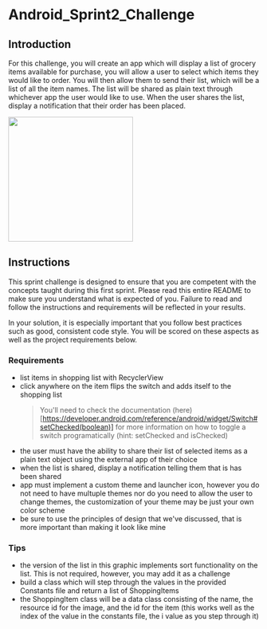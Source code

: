 # Android_Sprint2_Challenge

## Introduction

For this challenge, you will create an app which will display a list of grocery items available for purchase, you will allow a user to select which items they would like to order. You will then allow them to send their list, which will be a list of all the item names. The list will be shared as plain text through whichever app the user would like to use. When the user shares the list, display a notification that their order has been placed.

<img src="https://github.com/LambdaSchool/Android_Sprint2_Challenge/blob/master/Sprint2Challenge_ShoppingList.gif?raw=true" width="250">

## Instructions
This sprint challenge is designed to ensure that you are competent with the concepts taught during this first sprint. Please read this entire README to make sure you understand what is expected of you. Failure to read and follow the instructions and requirements will be reflected in your results.

In your solution, it is especially important that you follow best practices such as good, consistent code style. You will be scored on these aspects as well as the project requirements below.

### Requirements
* list items in shopping list with RecyclerView
* click anywhere on the item flips the switch and adds itself to the shopping list
  > You'll need to check the documentation (here)[https://developer.android.com/reference/android/widget/Switch#setChecked(boolean)] for more information on how to toggle a switch programatically (hint: setChecked and isChecked)
* the user must have the ability to share their list of selected items as a plain text object using the external app of their choice
* when the list is shared, display a notification telling them that is has been shared
* app must implement a custom theme and launcher icon, however you do not need to have multuple themes nor do you need to allow the user to change themes, the customization of your theme may be just your own color scheme
* be sure to use the principles of design that we've discussed, that is more important than making it look like mine

### Tips
* the version of the list in this graphic implements sort functionality on the list. This is not required, however, you may add it as a challenge
* build a class which will step through the values in the provided Constants file and return a list of ShoppingItems
* the ShoppingItem class will be a data class consisting of the name, the resource id for the image, and the id for the item (this works well as the index of the value in the constants file, the i value as you step through it) 

